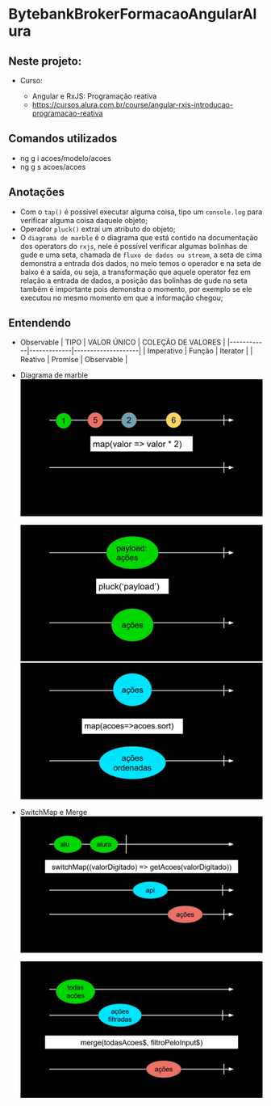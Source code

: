 # BytebankBrokerFormacaoAngularAlura

## Neste projeto:

- Curso:

  - Angular e RxJS: Programação reativa
  - https://cursos.alura.com.br/course/angular-rxjs-introducao-programacao-reativa

## Comandos utilizados

- ng g i acoes/modelo/acoes
- ng g s acoes/acoes

## Anotações

- Com o `tap()` é possível executar alguma coisa, tipo um `console.log` para verificar alguma coisa daquele objeto;
- Operador `pluck()` extraí um atributo do objeto;
- O `diagrama de marble` é o diagrama que está contido na documentação dos operators do `rxjs`, nele é possível verificar algumas bolinhas de gude e uma seta, chamada de `fluxo de dados ou stream`, a seta de cima demonstra a entrada dos dados, no meio temos o operador e na seta de baixo é a saída, ou seja, a transformação que aquele operator fez em relação a entrada de dados, a posição das bolinhas de gude na seta também é importante pois demonstra o momento, por exemplo se ele executou no mesmo momento em que a informação chegou;

## Entendendo

- Observable
  | TIPO | VALOR ÚNICO | COLEÇÃO DE VALORES |
  |------------|-------------|--------------------|
  | Imperativo | Função | Iterator |
  | Reativo | Promise | Observable |

- Diagrama de marble
  <img src="assets\img\diagrama-marble-1.png" width="auto">

  <img src="assets\img\diagrama-marble-2.png" width="auto">

  <img src="assets\img\diagrama-marble-3.png" width="auto">

- SwitchMap e Merge
  <img src="assets\img\switchmap-e-merge-1.png" width="auto">

  <img src="assets\img\switchmap-e-merge-2.png" width="auto">
